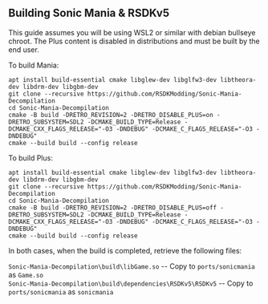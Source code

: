 ## Building Sonic Mania & RSDKv5
This guide assumes you will be using WSL2 or similar with debian bullseye chroot. The Plus content is disabled in distributions and must be built by the end user.

To build Mania:
```
apt install build-essential cmake libglew-dev libglfw3-dev libtheora-dev libdrm-dev libgbm-dev
git clone --recursive https://github.com/RSDKModding/Sonic-Mania-Decompilation
cd Sonic-Mania-Decompilation
cmake -B build -DRETRO_REVISION=2 -DRETRO_DISABLE_PLUS=on -DRETRO_SUBSYSTEM=SDL2 -DCMAKE_BUILD_TYPE=Release -DCMAKE_CXX_FLAGS_RELEASE="-O3 -DNDEBUG" -DCMAKE_C_FLAGS_RELEASE="-O3 -DNDEBUG"
cmake --build build --config release
```

To build Plus:
```
apt install build-essential cmake libglew-dev libglfw3-dev libtheora-dev libdrm-dev libgbm-dev
git clone --recursive https://github.com/RSDKModding/Sonic-Mania-Decompilation
cd Sonic-Mania-Decompilation
cmake -B build -DRETRO_REVISION=2 -DRETRO_DISABLE_PLUS=off -DRETRO_SUBSYSTEM=SDL2 -DCMAKE_BUILD_TYPE=Release -DCMAKE_CXX_FLAGS_RELEASE="-O3 -DNDEBUG" -DCMAKE_C_FLAGS_RELEASE="-O3 -DNDEBUG"
cmake --build build --config release
```

In both cases, when the build is completed, retrieve the following files:

`Sonic-Mania-Decompilation\build\libGame.so` -- Copy to `ports/sonicmania` as `Game.so`  
`Sonic-Mania-Decompilation\build\dependencies\RSDKv5\RSDKv5` -- Copy to `ports/sonicmania` as `sonicmania`

